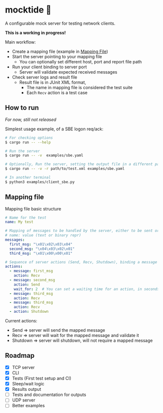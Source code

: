 # mocktide 🌊
A configurable mock server for testing network clients.

**This is a working in progress!**

Main workflow:
- Create a mapping file (example in [Mapping File](#mapping-file))
- Start the server pointing to your mapping file
  - You can optionally set different host, port and report file path
- Run your client binding to server port
  - Server will validate expected received messages
- Check server logs and result file
  - Result file is in JUnit XML format,
    - The name in mapping file is considered the test suite
    - Each `Recv` action is a test case


## How to run 
_For now, still not released_

Simplest usage example, of a SBE logon req/ack:
```bash
# For checking options
$ cargo run -- --help

# Run the server
$ cargo run -- -v  examples/sbe.yaml 

# Optionally, Run the server, setting the output file in a different path
$ cargo run -- -v -r path/to/test.xml examples/sbe.yaml 

# In another terminal
$ python3 examples/client_sbe.py
```

## Mapping file
Mapping file basic structure
```yaml
# Name for the test
name: My test

# Mapping of messages to be handled by the server, either to be sent or received
# name: value (text or binary repr)
messages:
  first_msg: "\x01\x02\x03\x04"
  second_msg: "\x04\x03\x02\x01"
  third_msg: "\x01\x00\x00\x01"

# Sequence of server actions (Send, Recv, Shutdown), binding a message to an action
actions:
  - message: first_msg
    action: Recv
  - message: second_msg
    action: Send
    wait_for: 2  # You can set a waiting time for an action, in seconds
  - message: third_msg
    action: Recv
  - message: third_msg
    action: Recv
  - action: Shutdown
```

Current actions:
  - Send => server will send the mapped message
  - Recv => server will wait for the mapped message and validate it
  - Shutdown => server will shutdown, will not require a mapped message

## Roadmap

- [x]  TCP server
- [x]  CLI
- [x]  Tests (First test setup and CI)
- [x]  Sleep/wait logic
- [x]  Results output
- [ ]  Tests and documentation for outputs
- [ ]  UDP server
- [ ]  Better examples
